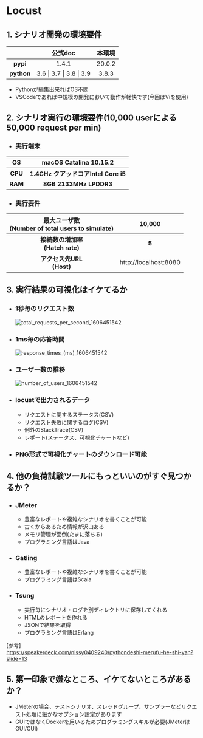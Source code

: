 # Locust

## 1. シナリオ開発の環境要件
|        |  公式doc | 本環境 |
| :----: | :-------: | :----: |
| **pypi** | 1.4.1 | 20.0.2 |
| **python** | 3.6 \| 3.7 \| 3.8 \| 3.9 | 3.8.3 |
  - Pythonが編集出来ればOS不問
  - VSCodeであれば中規模の開発において動作が軽快です(今回はViを使用)
    
## 2. シナリオ実行の環境要件(10,000 userによる 50,000 request per min)
- ### 実行端末  
| OS  | macOS Catalina 10.15.2 |  
| :----: | :-------: |  
| **CPU** | **1.4GHz クアッドコアIntel Core i5** |  
| **RAM** | **8GB 2133MHz LPDDR3** |  
- ### 実行要件  
| 最大ユーザ数<br>(Number of total users to simulate) |  10,000   |
| :----: | :-------: |
| **接続数の増加率<br>(Hatch rate)** |  **5**    |
| **アクセス先URL<br>(Host)** | http://localhost:8080 |

## 3. 実行結果の可視化はイケてるか
- ### 1秒毎のリクエスト数
  ![total_requests_per_second_1606451542](https://user-images.githubusercontent.com/51310989/100414108-4be1b480-30bc-11eb-8e85-d03b4b452d28.png)
- ### 1ms毎の応答時間
  ![response_times_(ms)_1606451542](https://user-images.githubusercontent.com/51310989/100414110-4e440e80-30bc-11eb-84b8-bc8457b3efa6.png)
- ### ユーザー数の推移
  ![number_of_users_1606451542](https://user-images.githubusercontent.com/51310989/100414112-4f753b80-30bc-11eb-8111-240d34a6bf7e.png)
- ### locustで出力されるデータ
  - リクエストに関するステータス(CSV)
  - リクエスト失敗に関するログ(CSV)
  - 例外のStackTrace(CSV)
  - レポート(ステータス、可視化チャートなど)
- ### PNG形式で可視化チャートのダウンロード可能
## 4. 他の負荷試験ツールにもっといいのがすぐ見つかるか？
- ### JMeter
  - 豊富なレポートや複雑なシナリオを書くことが可能  
  - 古くからあるため情報が沢山ある  
  - メモリ管理が面倒(たまに落ちる)
  - プログラミング言語はJava
- ### Gatling
  - 豊富なレポートや複雑なシナリオを書くことが可能  
  - プログラミング言語はScala
- ### Tsung
  - 実行毎にシナリオ・ログを別ディレクトリに保存してくれる
  - HTMLのレポートを作れる
  - JSONで結果を取得
  - プログラミング言語はErlang

\[参考\] <br> https://speakerdeck.com/nissy0409240/pythondeshi-merufu-he-shi-yan?slide=13

## 5. 第一印象で嫌なところ、イケてないところがあるか？
  - JMeterの場合、テストシナリオ、スレッドグループ、サンプラーなどリクエスト処理に細かなオプション設定があります
  - GUIではなくDockerを用いるためプログラミングスキルが必要(JMeterはGUI/CUI)
